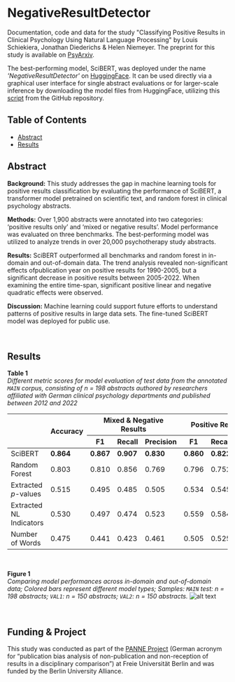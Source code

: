 # NegativeResultDetector
Documentation, code and data for the study "Classifying Positive Results in Clinical Psychology Using Natural Language Processing" by Louis Schiekiera, Jonathan 
Diederichs & Helen Niemeyer. The preprint for this study is available on [PsyArxiv](https://osf.io/preprints/psyarxiv/uxyzh).

The best-performing model, SciBERT, was deployed under the name *'NegativeResultDetector'* on [HuggingFace](https://huggingface.co/ClinicalMetascience/NegativeResultDetector). It can be used directly via a graphical user interface for single abstract evaluations or for larger-scale inference by downloading the model files from HuggingFace, utilizing this [script](https://github.com/schiekiera/NegativeResultDetector/blob/main/Scripts/example_folder/Predict_Example_Abstracts_using_NegativeResultDetector.ipynb) from the GitHub repository.


## Table of Contents
- [Abstract](#abstract)
- [Results](#results)


## Abstract  
**Background:** This study addresses the gap in machine learning tools for positive results classification by evaluating the performance of SciBERT, a transformer model pretrained on scientific text, and random forest in clinical psychology abstracts. 

**Methods:** Over 1,900 abstracts were annotated into two categories: ‘positive results only’ and ‘mixed or negative results’. Model performance was evaluated on three benchmarks. The best-performing model was utilized to analyze trends in over 20,000 psychotherapy study abstracts.

**Results:** SciBERT outperformed all benchmarks and random forest in in-domain and out-of-domain data. The trend analysis revealed non-significant effects ofpublication year on positive results for 1990-2005, but a significant decrease in positive results between 2005-2022.  When examining the entire time-span, significant positive linear and negative quadratic effects were observed.

**Discussion:** Machine learning could support future efforts to understand patterns of positive results in large data sets. The fine-tuned SciBERT model was deployed for public use.

<br>

## Results
**Table 1** <br>
*Different metric scores for model evaluation of test data from the annotated `MAIN` corpus, consisting of *n* = 198 abstracts authored by researchers affiliated with German clinical psychology departments and published between 2012 and 2022*
<table>
    <thead>
        <tr>
            <th rowspan="2"></th>
            <th rowspan="2">Accuracy</th>
            <th colspan="3">Mixed &amp; Negative Results</th>
            <th colspan="3">Positive Results Only</th>
        </tr>
        <tr>
            <th>F1</th>
            <th>Recall</th>
            <th>Precision</th>
            <th>F1</th>
            <th>Recall</th>
            <th>Precision</th>
        </tr>
    </thead>
    <tbody>
        <tr>
            <td>SciBERT</td>
            <td><strong>0.864</strong></td>
            <td><strong>0.867</strong></td>
            <td><strong>0.907</strong></td>
            <td><strong>0.830</strong></td>
            <td><strong>0.860</strong></td>
            <td><strong>0.822</strong></td>
            <td><strong>0.902</strong></td>
        </tr>
        <tr>
            <td>Random Forest</td>
            <td>0.803</td>
            <td>0.810</td>
            <td>0.856</td>
            <td>0.769</td>
            <td>0.796</td>
            <td>0.752</td>
            <td>0.844</td>
        </tr>
        <tr>
            <td>Extracted <em>p</em>-values</td>
            <td>0.515</td>
            <td>0.495</td>
            <td>0.485</td>
            <td>0.505</td>
            <td>0.534</td>
            <td>0.545</td>
            <td>0.524</td>
        </tr>
        <tr>
            <td>Extracted NL Indicators</td>
            <td>0.530</td>
            <td>0.497</td>
            <td>0.474</td>
            <td>0.523</td>
            <td>0.559</td>
            <td>0.584</td>
            <td>0.536</td>
        </tr>
        <tr>
            <td>Number of Words</td>
            <td>0.475</td>
            <td>0.441</td>
            <td>0.423</td>
            <td>0.461</td>
            <td>0.505</td>
            <td>0.525</td>
            <td>0.486</td>
        </tr>
    </tbody>
</table>

<br>

**Figure 1** <br>
*Comparing model performances across in-domain and out-of-domain data; Colored bars represent different model types; Samples: `MAIN` test: n = 198 abstracts; `VAL1`: n = 150 abstracts; `VAL2`: n = 150 abstracts.*
![alt text](https://github.com/schiekiera/NegativeResultDetector/blob/main/img/barplot_results_models.jpg?raw=true)

<br>

## Funding & Project
This study was conducted as part of the [PANNE Project](https://www.berlin-university-alliance.de/en/commitments/research-quality/project-list-20/panne/index.html) (German acronym for “publication bias analysis of non-publication and non-reception of results in a disciplinary comparison”) at Freie Universität Berlin and was funded by the Berlin University Alliance.
